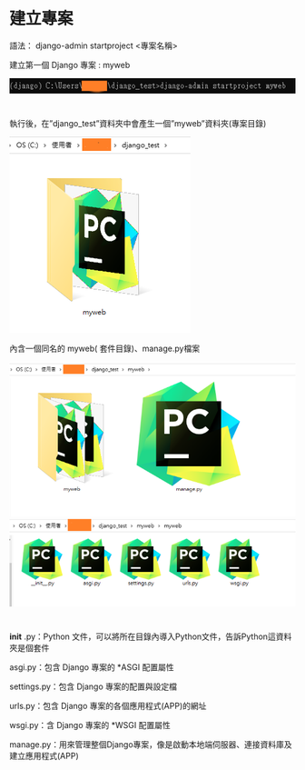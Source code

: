 # 建立專案

語法： django-admin startproject <專案名稱>

建立第一個 Django 專案 : myweb

![image](https://github.com/YueYue32/Django_Learning/blob/main/%E5%BB%BA%E7%AB%8B%E5%B0%88%E6%A1%88/1.png)


#

執行後，在”django_test”資料夾中會產生一個”myweb”資料夾(專案目錄)

![image](https://github.com/YueYue32/Django_Learning/blob/main/%E5%BB%BA%E7%AB%8B%E5%B0%88%E6%A1%88/2.png)



內含一個同名的 myweb( 套件目錄)、manage.py檔案

![image](https://github.com/YueYue32/Django_Learning/blob/main/%E5%BB%BA%E7%AB%8B%E5%B0%88%E6%A1%88/3.png)
![image](https://github.com/YueYue32/Django_Learning/blob/main/%E5%BB%BA%E7%AB%8B%E5%B0%88%E6%A1%88/4.png)


# 

__init__ .py：Python 文件，可以將所在目錄內導入Python文件，告訴Python這資料夾是個套件

asgi.py：包含 Django 專案的 *ASGI 配置屬性

settings.py：包含 Django 專案的配置與設定檔

urls.py：包含 Django 專案的各個應用程式(APP)的網址

wsgi.py：含 Django 專案的 *WSGI 配置屬性

manage.py：用來管理整個Django專案，像是啟動本地端伺服器、連接資料庫及建立應用程式(APP)

